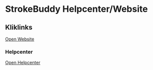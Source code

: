 # StrokeBuddy Helpcenter/Website

## Kliklinks
[Open Website](https://jaymands.github.io/StrokeBuddy/)
### Helpcenter
[Open Helpcenter](https://jaymands.github.io/StrokeBuddy/helpcenter)